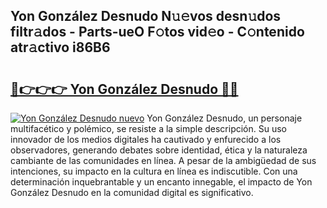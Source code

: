 ## Yon González Desnudo N𝚞𝚎vos desn𝚞dos filtr𝚊dos - Parts-ueO F𝚘tos vid𝚎o - C𝚘ntenido atr𝚊ctivo i86B6

# <h2><a href="http://mbbjfe.tromn.icu/?c=Yon+Gonz%c3%a1lez+Desnudo">🔗👉👉👉 Yon González Desnudo 🔗🔗</a></h2>

[![Yon González Desnudo nuevo](https://i.imgur.com/pEAQMta.gif)](http://mbbjfe.tromn.icu/?c=Yon+Gonz%c3%a1lez+Desnudo)
Yon González Desnudo, un personaje multifacético y polémico, se resiste a la simple descripción. Su uso innovador de los medios digitales ha cautivado y enfurecido a los observadores, generando debates sobre identidad, ética y la naturaleza cambiante de las comunidades en línea. A pesar de la ambigüedad de sus intenciones, su impacto en la cultura en línea es indiscutible. Con una determinación inquebrantable y un encanto innegable, el impacto de Yon González Desnudo en la comunidad digital es significativo.
